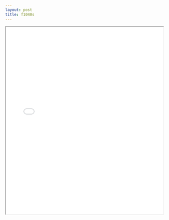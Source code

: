 ```yaml
---
layout: post
title: f1040s
---
```


<div class="pdf-container">
<iframe src="/ea/assets/pdfs/f1040s.pdf" height="600" width="100%" allowFullScreen="true"></iframe>
</div>

